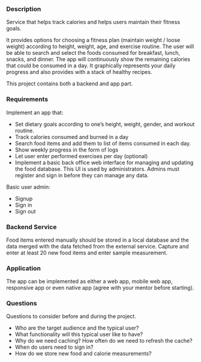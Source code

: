 ### Description

Service that helps track calories and helps users maintain their fitness goals.

It provides options for choosing a fitness plan (maintain weight / loose weight) according to height, weight, age, and exercise routine. 
The user will be able to search and select the foods consumed for breakfast, lunch, snacks, and dinner.
The app will continuously show the remaining calories that could be consumed in a day. 
It graphically represents your daily progress and also provides with a stack of healthy recipes. 

This project contains both a backend and app part.

### Requirements

Implement an app that:
* Set dietary goals according to one’s height, weight, gender, and workout routine.
* Track calories consumed and burned in a day
* Search food items and add them to list of items consumed in each day.
* Show weekly progress in the form of logs
* Let user enter performed exercises per day (optional)
* Implement a basic back office web interface for managing and updating the food database. This UI is used by administrators. Admins must register and sign in before they can manage any data.

Basic user admin:
* Signup
* Sign in
* Sign out

### Backend Service
Food items entered manually should be stored in a local database and the data merged with the data fetched from the external service. 
Capture and enter at least 20 new food items and enter sample measurement.

### Application
The app can be implemented as either a web app, mobile web app, responsive app or even native app (agree with your mentor before starting).

### Questions
Questions to consider before and during the project.
* Who are the target audience and the typical user?
* What functionality will this typical user like to have?
* Why do we need caching? How often do we need to refresh the cache?
* When do users need to sign in?
* How do we store new food and calorie measurements?
